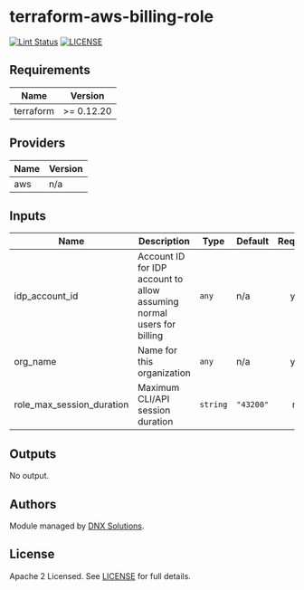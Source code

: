 # terraform-aws-billing-role

[![Lint Status](https://github.com/DNXLabs/terraform-aws-billing-role/workflows/Lint/badge.svg)](https://github.com/DNXLabs/terraform-aws-billing-role/actions)
[![LICENSE](https://img.shields.io/github/license/DNXLabs/terraform-aws-billing-role)](https://github.com/DNXLabs/terraform-aws-billing-role/blob/master/LICENSE)

<!--- BEGIN_TF_DOCS --->

## Requirements

| Name | Version |
|------|---------|
| terraform | >= 0.12.20 |

## Providers

| Name | Version |
|------|---------|
| aws | n/a |

## Inputs

| Name | Description | Type | Default | Required |
|------|-------------|------|---------|:--------:|
| idp\_account\_id | Account ID for IDP account to allow assuming normal users for billing | `any` | n/a | yes |
| org\_name | Name for this organization | `any` | n/a | yes |
| role\_max\_session\_duration | Maximum CLI/API session duration | `string` | `"43200"` | no |

## Outputs

No output.

<!--- END_TF_DOCS --->

## Authors
Module managed by [DNX Solutions](https://github.com/DNXLabs).

## License
Apache 2 Licensed. See [LICENSE](https://github.com/DNXLabs/terraform-aws-billing-role/blob/master/LICENSE) for full details.